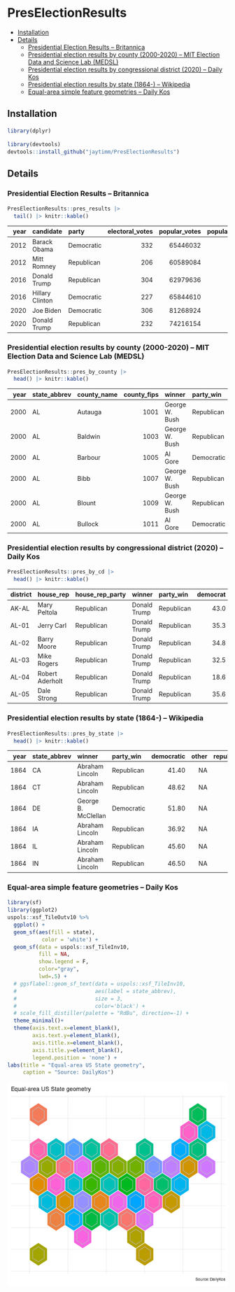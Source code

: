 # PresElectionResults

-   [Installation](#installation)
-   [Details](#details)
    -   [Presidential Election Results –
        Britannica](#presidential-election-results----britannica)
    -   [Presidential election results by county (2000-2020) – MIT
        Election Data and Science Lab
        (MEDSL)](#presidential-election-results-by-county-(2000-2020)----mit-election-data-and-science-lab-(medsl))
    -   [Presidential election results by congressional district (2020)
        – Daily
        Kos](#presidential-election-results-by-congressional-district-(2020)----daily-kos)
    -   [Presidential election results by state (1864-) –
        Wikipedia](#presidential-election-results-by-state-(1864-)----wikipedia)
    -   [Equal-area simple feature geometries – Daily
        Kos](#equal-area-simple-feature-geometries----daily-kos)

## Installation

``` r
library(dplyr)
```

``` r
library(devtools)
devtools::install_github("jaytimm/PresElectionResults")
```

## Details

### Presidential Election Results – Britannica

``` r
PresElectionResults::pres_results |>
  tail() |> knitr::kable()
```

| year | candidate       | party      | electoral_votes | popular_votes | popular_percentage |
|-----:|:-------------|:---------|-------------:|------------:|----------------:|
| 2012 | Barack Obama    | Democratic |             332 |      65446032 |               50.9 |
| 2012 | Mitt Romney     | Republican |             206 |      60589084 |               47.1 |
| 2016 | Donald Trump    | Republican |             304 |      62979636 |               46.0 |
| 2016 | Hillary Clinton | Democratic |             227 |      65844610 |               48.1 |
| 2020 | Joe Biden       | Democratic |             306 |      81268924 |               51.3 |
| 2020 | Donald Trump    | Republican |             232 |      74216154 |               46.9 |

### Presidential election results by county (2000-2020) – MIT Election Data and Science Lab (MEDSL)

``` r
PresElectionResults::pres_by_county |>
  head() |> knitr::kable()
```

| year | state_abbrev | county_name | county_fips | winner         | party_win  | democratic | republican |
|----:|:----------|:---------|---------:|:-----------|:--------|--------:|--------:|
| 2000 | AL           | Autauga     |        1001 | George W. Bush | Republican |       28.7 |       69.7 |
| 2000 | AL           | Baldwin     |        1003 | George W. Bush | Republican |       24.8 |       72.4 |
| 2000 | AL           | Barbour     |        1005 | Al Gore        | Democratic |       49.9 |       49.0 |
| 2000 | AL           | Bibb        |        1007 | George W. Bush | Republican |       38.2 |       60.2 |
| 2000 | AL           | Blount      |        1009 | George W. Bush | Republican |       27.7 |       70.5 |
| 2000 | AL           | Bullock     |        1011 | Al Gore        | Democratic |       69.2 |       29.2 |

### Presidential election results by congressional district (2020) – Daily Kos

``` r
PresElectionResults::pres_by_cd |>
  head() |> knitr::kable()
```

| district | house_rep       | house_rep_party | winner       | party_win  | democrat | republican |
|:-------|:-------------|:-------------|:----------|:---------|-------:|---------:|
| AK-AL    | Mary Peltola    | Republican      | Donald Trump | Republican |     43.0 |       53.1 |
| AL-01    | Jerry Carl      | Republican      | Donald Trump | Republican |     35.3 |       63.6 |
| AL-02    | Barry Moore     | Republican      | Donald Trump | Republican |     34.8 |       64.2 |
| AL-03    | Mike Rogers     | Republican      | Donald Trump | Republican |     32.5 |       66.6 |
| AL-04    | Robert Aderholt | Republican      | Donald Trump | Republican |     18.6 |       80.4 |
| AL-05    | Dale Strong     | Republican      | Donald Trump | Republican |     35.6 |       62.7 |

### Presidential election results by state (1864-) – Wikipedia

``` r
PresElectionResults::pres_by_state |>
  head() |> knitr::kable()
```

| year | state_abbrev | winner              | party_win  | democratic | other | republican |
|-----:|:-----------|:-----------------|:----------|----------:|-----:|----------:|
| 1864 | CA           | Abraham Lincoln     | Republican |      41.40 |    NA |      58.60 |
| 1864 | CT           | Abraham Lincoln     | Republican |      48.62 |    NA |      51.38 |
| 1864 | DE           | George B. McClellan | Democratic |      51.80 |    NA |      48.20 |
| 1864 | IA           | Abraham Lincoln     | Republican |      36.92 |    NA |      63.08 |
| 1864 | IL           | Abraham Lincoln     | Republican |      45.60 |    NA |      54.40 |
| 1864 | IN           | Abraham Lincoln     | Republican |      46.50 |    NA |      53.50 |

### Equal-area simple feature geometries – Daily Kos

``` r
library(sf)
library(ggplot2)
uspols::xsf_TileOutv10 %>% 
  ggplot() + 
  geom_sf(aes(fill = state),
           color = 'white') +
  geom_sf(data = uspols::xsf_TileInv10, 
          fill = NA, 
          show.legend = F, 
          color="gray", 
          lwd=.5) +
  # ggsflabel::geom_sf_text(data = uspols::xsf_TileInv10,
  #                         aes(label = state_abbrev), 
  #                         size = 3,
  #                         color='black') +
  # scale_fill_distiller(palette = "RdBu", direction=-1) +
  theme_minimal()+
  theme(axis.text.x=element_blank(),
        axis.text.y=element_blank(),
        axis.title.x=element_blank(),
        axis.title.y=element_blank(),
        legend.position = 'none') +
labs(title = "Equal-area US State geometry",
     caption = "Source: DailyKos")
```

![](figure-markdown_github/unnamed-chunk-10-1.png)
